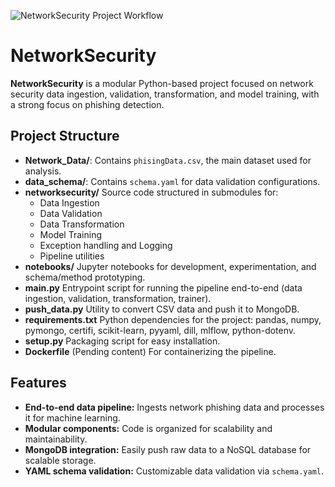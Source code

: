 ![NetworkSecurity Project Workflow](https://ppl-ai-code-interpreter-files.s3.amazonaws.com/web/direct-files/067224005996e0ee0427685f9bdbfdad/a348acae-e514-4080-93a7-ac6b32bdce0f/37c050c1.png)

# NetworkSecurity
**NetworkSecurity** is a modular Python-based project focused on network security data ingestion, validation, transformation, and model training, with a strong focus on phishing detection.
## Project Structure
- **Network_Data/**: Contains `phisingData.csv`, the main dataset used for analysis.
- **data_schema/**: Contains `schema.yaml` for data validation configurations.
- **networksecurity/**
  Source code structured in submodules for:
  - Data Ingestion
  - Data Validation
  - Data Transformation
  - Model Training
  - Exception handling and Logging
  - Pipeline utilities
- **notebooks/**
  Jupyter notebooks for development, experimentation, and schema/method prototyping.
- **main.py**
  Entrypoint script for running the pipeline end-to-end (data ingestion, validation, transformation, trainer).
- **push_data.py**
  Utility to convert CSV data and push it to MongoDB.
- **requirements.txt**
  Python dependencies for the project: pandas, numpy, pymongo, certifi, scikit-learn, pyyaml, dill, mlflow, python-dotenv.
- **setup.py**
  Packaging script for easy installation.
- **Dockerfile**
  (Pending content) For containerizing the pipeline.
## Features
- **End-to-end data pipeline:**
  Ingests network phishing data and processes it for machine learning.
- **Modular components:**
  Code is organized for scalability and maintainability.
- **MongoDB integration:**
  Easily push raw data to a NoSQL database for scalable storage.
- **YAML schema validation:**
  Customizable data validation via `schema.yaml`.
